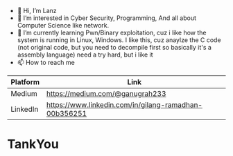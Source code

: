 - 👋 Hi, I’m Lanz
- 👀 I’m interested in Cyber Security, Programming, And all about Computer Science like network.
- 🌱 I’m currently learning Pwn/Binary exploitation, cuz i like how the system is running in Linux, Windows. I like this, cuz anaylze the C code (not original code, but you need to decompile first so basically it's a assembly language) need a try hard, but i like it
- 📫 How to reach me
  
| Platform | Link |
| --- | --- |
| Medium | https://medium.com/@ganugrah233 |
| LinkedIn | https://www.linkedin.com/in/gilang-ramadhan-00b356251 |


TankYou
===

